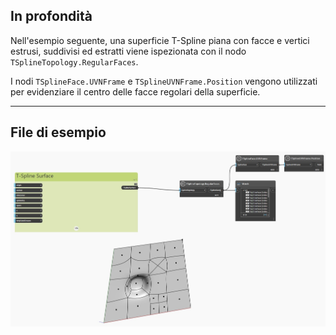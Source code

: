 ## In profondità
Nell'esempio seguente, una superficie T-Spline piana con facce e vertici estrusi, suddivisi ed estratti viene ispezionata con il nodo `TSplineTopology.RegularFaces`.

I nodi `TSplineFace.UVNFrame` e `TSplineUVNFrame.Position` vengono utilizzati per evidenziare il centro delle facce regolari della superficie.
___
## File di esempio

![TSplineTopology.RegularFaces](./Autodesk.DesignScript.Geometry.TSpline.TSplineTopology.RegularFaces_img.jpg)
